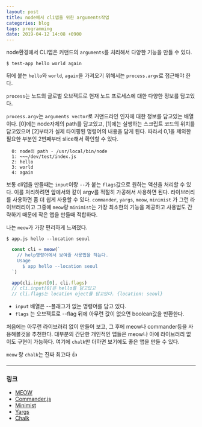```yaml
---
layout: post
title: node에서 cli앱을 위한 arguments작업
categories: blog
tags: programming
date: 2019-04-12 14:08 +0900
---
```



node환경에서 CLI앱은 커맨드의 `arguments`를 처리해서 다양한 기능을 만들 수 있다.

`$ test-app hello world again`

뒤에 붙는 `hello`와 `world`, `again`을 가져오기 위해서는 `process.argv`로 접근해야 한다.

`process`는 노드의 글로벌 오브젝트로 현재 노드 프로세스에 대한 다양한 정보를 담고있다.

`process.argv`는 `arguments vector`로 커맨드라인 인자에 대한 정보를 담고있는 배열이다. [0]에는 node자체의 path를 담고있고, [1]에는 실행하는 스크립트 코드의 위치를 담고있으며 [2]부터가 실제 타이핑된 명령어의 내용을 담게 된다.
따라서 0,1을 제외한 필요한 부분인 2번째부터 slice해서 확인할 수 있다.

```
  0: node의 path - /usr/local/bin/node
  1: ~~~/dev/test/index.js
  2: hello
  3: world
  4: again
```

보통 cli앱을 만들때는 `input`이랑 `--`가 붙는 `flags`값으로 원하는 액션을 처리할 수 있다. 이를 처리하려면 앞에서와 같이 argv를 적절히 가공해서 사용하면 된다. 라이브러리를 사용하면 좀 더 쉽게 사용할 수 있다. `commander`, `yargs`, `meow`, `minimist` 가 그런 라이브러리이고 그중에 `meow`랑 `minimist`는 가장 최소한의 기능을 제공하고 사용법도 간략하기 때문에 작은 앱을 만들때 적합하다.

나는 `meow`가 가장 편리하게 느껴졌다.

`$ app.js hello --location seoul `

```js
  const cli = meow(`
    // help명령어에서 보여줄 사용법을 적는다.
    Usage
      $ app hello --location seoul
  `)

  app(cli.input[0], cli.flags)
  // cli.input[0]은 hello를 담고있고
  // cli.flags는 location oject를 담고있다. {location: seoul}
```

- `input` 배열은 --플래그가 없는 명령어를 담고 있다.
- `flags` 는 오브젝트로 --flag 뒤에 아무런 값이 없으면 boolean값을 반환한다.


처음에는 아무런 라이브러리 없이 만들어 보고, 그 후에 meow나 commander등을 사용해볼것을 추천한다. 대부분의 간단한 개인적인 앱들은 meow나 아예 라이브러리 없이도 구현이 가능하다. 여기에 `chalk`만 더하면 보기에도 좋은 앱을 만들 수 있다.

`meow` 랑 `chalk`는 진짜 최고다 👍

---

### 링크

- [MEOW](https://www.npmjs.com/package/meow)
- [Commander.js](https://www.npmjs.com/package/commander)
- [Minimist](https://www.npmjs.com/package/minimist)
- [Yargs](https://www.npmjs.com/package/yargs)
- [Chalk](https://www.npmjs.com/package/chalk)
